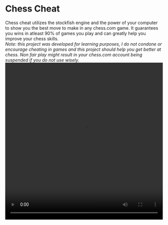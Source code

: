 <h1>Chess Cheat</h1>
<p>Chess cheat utilizes the stockfish engine and the power of your computer to show you the best move to make in any chess.com game. It guarantees you wins in atleast 90% of games you play and can greatly help you improve your chess skills.<br>
<i>Note: this project was developed for learning purposes, I do not condone or encourage cheating in games and this project should help you get better at chess. Non fair play might result in your chess.com account being suspended if you do not use wisely. </>
<br>
<video width="100%" height="500" controls>
  <source src="https://user-images.githubusercontent.com/71329328/221186466-4b62380f-8370-4a56-b72a-d2515666f482.mp4">
Your browser does not support the video tag.
</video>